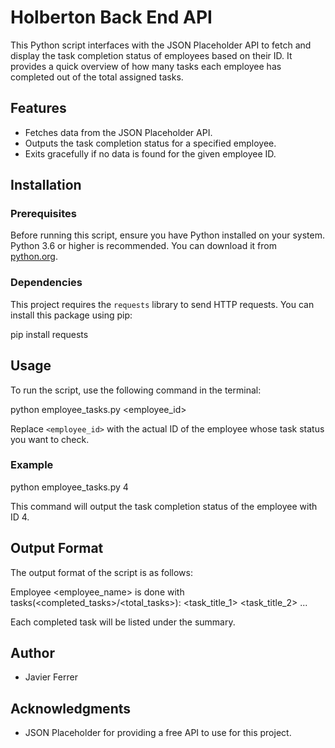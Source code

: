 # Holberton Back End API

This Python script interfaces with the JSON Placeholder API to fetch and display the task completion status of employees based on their ID. It provides a quick overview of how many tasks each employee has completed out of the total assigned tasks.

## Features

- Fetches data from the JSON Placeholder API.
- Outputs the task completion status for a specified employee.
- Exits gracefully if no data is found for the given employee ID.

## Installation

### Prerequisites

Before running this script, ensure you have Python installed on your system. Python 3.6 or higher is recommended. You can download it from [python.org](https://www.python.org/downloads/).

### Dependencies

This project requires the `requests` library to send HTTP requests. You can install this package using pip:

pip install requests

## Usage

To run the script, use the following command in the terminal:

python employee_tasks.py <employee_id>


Replace `<employee_id>` with the actual ID of the employee whose task status you want to check.

### Example

python employee_tasks.py 4


This command will output the task completion status of the employee with ID 4.

## Output Format

The output format of the script is as follows:

Employee <employee_name> is done with tasks(<completed_tasks>/<total_tasks>):
<task_title_1>
<task_title_2>
...


Each completed task will be listed under the summary.


## Author

- Javier Ferrer

## Acknowledgments

- JSON Placeholder for providing a free API to use for this project.
